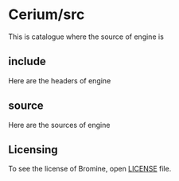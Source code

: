 # Cerium/src
This is catalogue where the source of engine is

## include
Here are the headers of engine

## source
Here are the sources of engine

## Licensing
To see the license of Bromine, open <a href="https://github.com/bjornus/Cerium/blob/master/LICENSE" target="_blank">LICENSE</a> file.
